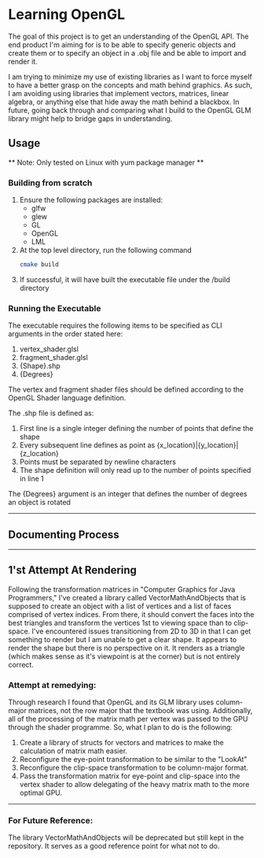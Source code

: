# Learning OpenGL

The goal of this project is to get an understanding of the OpenGL API. The end product I'm aiming for is to be able to specify generic objects
and create them or to specify an object in a .obj file and be able to import and render it.

I am trying to minimize my use of existing libraries as I want to force myself to have a better grasp on the concepts and math behind graphics.
As such, I am avoiding using libraries that implement vectors, matrices, linear algebra, or anything else that hide away the math behind a blackbox.
In future, going back through and comparing what I build to the OpenGL GLM library might help to bridge gaps in understanding.

## Usage
** Note: Only tested on Linux with yum package manager **
### Building from scratch
1. Ensure the following packages are installed:
    - glfw
    - glew
    - GL
    - OpenGL
    - LML
2. At the top level directory, run the following command
    ```bash
    cmake build
    ```
3. If successful, it will have built the executable file under the /build directory

### Running the Executable
The executable requires the following items to be specified as CLI arguments in the order stated here:
1. vertex_shader.glsl
2. fragment_shader.glsl
3. {Shape}.shp
4. {Degrees}

The vertex and fragment shader files should be defined according to the OpenGL Shader language definition.

The .shp file is defined as:
1. First line is a single integer defining the number of points that define the shape
2. Every subsequent line defines as point as {x_location}|{y_location}|{z_location}
3. Points must be separated by newline characters
4. The shape definition will only read up to the number of points specified in line 1

The {Degrees} argument is an integer that defines the number of degrees an object is rotated

---
## Documenting Process
---
## 1'st Attempt At Rendering
Following the transformation matrices in "Computer Graphics for Java Programmers," I've created a library called VectorMathAndObjects that is supposed to
create an object with a list of vertices and a list of faces comprised of vertex indices. From there, it should convert the faces into the best triangles
and transform the vertices 1st to viewing space than to clip-space. I've encountered issues transitioning from 2D to 3D in that I can get something to render
but I am unable to get a clear shape. It appears to render the shape but there is no perspective on it. It renders as a triangle (which makes sense as it's
viewpoint is at the corner) but is not entirely correct.

### Attempt at remedying:
Through research I found that OpenGL and its GLM library uses column-major matrices, not the row major that the textbook was using. Additionally,
all of the processing of the matrix math per vertex was passed to the GPU through the shader programme. So, what I plan to do is the following:
1. Create a library of structs for vectors and matrices to make the calculation of matrix math easier.
2. Reconfigure the eye-point transformation to be similar to the "LookAt"
3. Reconfigure the clip-space transformation to be column-major format.
4. Pass the transformation matrix for eye-point and clip-space into the vertex shader to allow delegating of the heavy matrix math to the more
optimal GPU.

---
### For Future Reference:
The library VectorMathAndObjects will be deprecated but still kept in the repository. It serves as a good reference point for what not to do.
